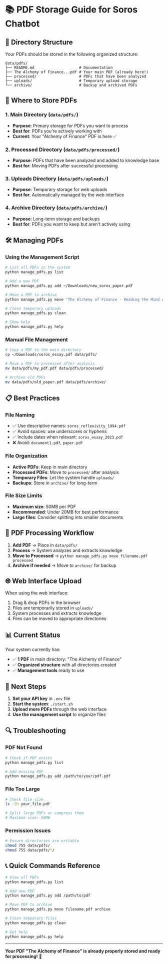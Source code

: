 # 📚 PDF Storage Guide for Soros Chatbot

## 📁 Directory Structure

Your PDFs should be stored in the following organized structure:

```
data/pdfs/
├── README.md                    # Documentation
├── The Alchemy of Finance...pdf # Your main PDF (already here!)
├── processed/                   # PDFs that have been analyzed
├── uploads/                     # Temporary upload storage
└── archive/                     # Backup and archived PDFs
```

## 🎯 Where to Store PDFs

### 1. **Main Directory** (`data/pdfs/`)
- **Purpose**: Primary storage for PDFs you want to process
- **Best for**: PDFs you're actively working with
- **Current**: Your "Alchemy of Finance" PDF is here ✅

### 2. **Processed Directory** (`data/pdfs/processed/`)
- **Purpose**: PDFs that have been analyzed and added to knowledge base
- **Best for**: Moving PDFs after successful processing

### 3. **Uploads Directory** (`data/pdfs/uploads/`)
- **Purpose**: Temporary storage for web uploads
- **Best for**: Automatically managed by the web interface

### 4. **Archive Directory** (`data/pdfs/archive/`)
- **Purpose**: Long-term storage and backups
- **Best for**: PDFs you want to keep but aren't actively using

## 🛠️ Managing PDFs

### Using the Management Script

```bash
# List all PDFs in the system
python manage_pdfs.py list

# Add a new PDF
python manage_pdfs.py add ~/Downloads/new_soros_paper.pdf

# Move a PDF to archive
python manage_pdfs.py move "The Alchemy of Finance - Reading the Mind of the Market 2nd edition 1994.pdf" archive

# Clean temporary uploads
python manage_pdfs.py clean

# Show help
python manage_pdfs.py help
```

### Manual File Management

```bash
# Copy a PDF to the main directory
cp ~/Downloads/soros_essay.pdf data/pdfs/

# Move a PDF to processed after analysis
mv data/pdfs/my_pdf.pdf data/pdfs/processed/

# Archive old PDFs
mv data/pdfs/old_paper.pdf data/pdfs/archive/
```

## 📋 Best Practices

### File Naming
- ✅ Use descriptive names: `soros_reflexivity_1994.pdf`
- ✅ Avoid spaces: use underscores or hyphens
- ✅ Include dates when relevant: `soros_essay_2023.pdf`
- ❌ Avoid: `document1.pdf`, `paper.pdf`

### File Organization
- **Active PDFs**: Keep in main directory
- **Processed PDFs**: Move to `processed/` after analysis
- **Temporary Files**: Let the system handle `uploads/`
- **Backups**: Store in `archive/` for long-term

### File Size Limits
- **Maximum size**: 50MB per PDF
- **Recommended**: Under 20MB for best performance
- **Large files**: Consider splitting into smaller documents

## 🔄 PDF Processing Workflow

1. **Add PDF** → Place in `data/pdfs/`
2. **Process** → System analyzes and extracts knowledge
3. **Move to Processed** → `python manage_pdfs.py move filename.pdf processed`
4. **Archive if needed** → Move to `archive/` for backup

## 🌐 Web Interface Upload

When using the web interface:
1. Drag & drop PDFs in the browser
2. Files are temporarily stored in `uploads/`
3. System processes and extracts knowledge
4. Files can be moved to appropriate directories

## 📊 Current Status

Your system currently has:
- ✅ **1 PDF** in main directory: "The Alchemy of Finance"
- ✅ **Organized structure** with all directories created
- ✅ **Management tools** ready to use

## 🚀 Next Steps

1. **Set your API key** in `.env` file
2. **Start the system**: `./start.sh`
3. **Upload more PDFs** through the web interface
4. **Use the management script** to organize files

## 🔍 Troubleshooting

### PDF Not Found
```bash
# Check if PDF exists
python manage_pdfs.py list

# Add missing PDF
python manage_pdfs.py add /path/to/your/pdf.pdf
```

### File Too Large
```bash
# Check file size
ls -lh your_file.pdf

# Split large PDFs or compress them
# Maximum size: 50MB
```

### Permission Issues
```bash
# Ensure directories are writable
chmod 755 data/pdfs/
chmod 755 data/pdfs/*/
```

## 📞 Quick Commands Reference

```bash
# View all PDFs
python manage_pdfs.py list

# Add new PDF
python manage_pdfs.py add /path/to/pdf

# Move PDF to archive
python manage_pdfs.py move filename.pdf archive

# Clean temporary files
python manage_pdfs.py clean

# Get help
python manage_pdfs.py help
```

---

**Your PDF "The Alchemy of Finance" is already properly stored and ready for processing!** 🎉 